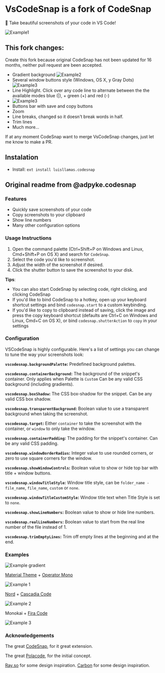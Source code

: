 # **VsCodeSnap is a fork** of CodeSnap

📸 Take beautiful screenshots of your code in VS Code!

![Example1](https://raw.githubusercontent.com/luisllamasbinaburo/CodeSnap/master/examples/vscode-snap-example1.png)

## This fork changes:

Create this fork because original CodeSnap has not been updated for 16 months, neither pull request are been accepted.

- Gradient background
![Example2](https://raw.githubusercontent.com/luisllamasbinaburo/CodeSnap/master/examples/vscode-snap-example2.png)
- Several window buttons style (Windows, OS X, y Gray Dots)
![Example3](https://raw.githubusercontent.com/luisllamasbinaburo/CodeSnap/master/examples/vscode-snap-example3.png)
- Line Highlight. Click over any code line to alternate between the the available modes blue (|), + green (+) and red (-)
- ![Example3](https://raw.githubusercontent.com/luisllamasbinaburo/CodeSnap/master/examples/vscode-snap-example4.png)
- Buttons bar with save and copy buttons
- Zoom
- Line breaks, changed so it doesn't break words in half.
- Trim lines
- Much more...

If at any moment CodeSnap want to merge VsCodeSnap changes, just let me know to make a PR.

## Instalation
- Install: `ext install luisllamas.codesnap`

## Original readme from @adpyke.codesnap

### Features

- Quickly save screenshots of your code
- Copy screenshots to your clipboard
- Show line numbers
- Many other configuration options

### Usage Instructions

1. Open the command palette (Ctrl+Shift+P on Windows and Linux, Cmd+Shift+P on OS X) and search for `CodeSnap`.
2. Select the code you'd like to screenshot.
3. Adjust the width of the screenshot if desired.
4. Click the shutter button to save the screenshot to your disk.

**Tips**:

- You can also start CodeSnap by selecting code, right clicking, and clicking CodeSnap
- If you'd like to bind CodeSnap to a hotkey, open up your keyboard shortcut settings and bind `codesnap.start` to a custom keybinding.
- If you'd like to copy to clipboard instead of saving, click the image and press the copy keyboard shortcut (defaults are Ctrl+C on Windows and Linux, Cmd+C on OS X), or bind `codesnap.shutterAction` to `copy` in your settings

### Configuration

VSCodeSnap is highly configurable. Here's a list of settings you can change to tune the way your screenshots look:

**`vscodesnap.backgroundPalette`:** Predefined background palettes.

**`vscodesnap.containerBackground`:** The background of the snippet's container. Only applies when Palette is `Custom` Can be any valid CSS background (including gradients).

**`vscodesnap.boxShadow`:** The CSS box-shadow for the snippet. Can be any valid CSS box shadow.

**`vscodesnap.transparentBackground`:** Boolean value to use a transparent background when taking the screenshot.

**`vscodesnap.target`:** Either `container` to take the screenshot with the container, or `window` to only take the window.

**`vscodesnap.containerPadding`:** The padding for the snippet's container. Can be any valid CSS padding.

**`vscodesnap.windowBorderRadius`:** Integer value to use rounded corners, or zero to use square corners for the window.

**`vscodesnap.showWindowControls`:** Boolean value to show or hide top bar with title + window buttons.

**`vscodesnap.windowTitleStyle`:** Window title style, can be `folder_name - file_name`, `file_name`, `custom` or `none`.

**`vscodesnap.windowTitleCustomStyle`:** Window title text when Title Style is set to `none`.

**`vscodesnap.showLineNumbers`:** Boolean value to show or hide line numbers.

**`vscodesnap.realLineNumbers`:** Boolean value to start from the real line number of the file instead of 1.

**`vscodesnap.trimEmptyLines`:** Trim off empty lines at the beginning and at the end.

### Examples

![Example gradient](https://raw.githubusercontent.com/luisllamasbinaburo/CodeSnap/master/examples/gradient-background-code.png)

[Material Theme](https://marketplace.visualstudio.com/items?itemName=Equinusocio.vsc-material-theme) + [Operator Mono](https://www.typography.com/fonts/operator/styles/operatormono)

![Example 1](https://raw.githubusercontent.com/luisllamasbinaburo/CodeSnap/master/examples/material_operator-mono.png)

[Nord](https://github.com/arcticicestudio/nord-visual-studio-code) + [Cascadia Code](https://github.com/microsoft/cascadia-code)

![Example 2](https://raw.githubusercontent.com/luisllamasbinaburo/CodeSnap/master/examples/nord_cascadia-code.png)

Monokai + [Fira Code](https://github.com/tonsky/FiraCode)

![Example 3](https://raw.githubusercontent.com/luisllamasbinaburo/CodeSnap/master/examples/monokai_fira-code.png)

### Acknowledgements

The great [CodeSnap](https://github.com/kufii/CodeSnap), for it great extension.

The great [Polacode](https://github.com/octref/polacode), for the initial concept.

[Ray.so](https://ray.so/) for some design inspiration.
[Carbon](https://carbon.now.sh/) for some design inspiration.
